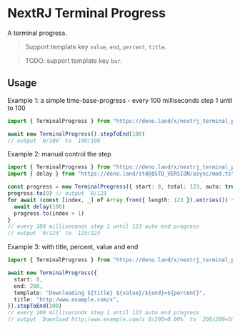 # NextRJ Terminal Progress

A terminal progress.

> Support template key `value`, `end`, `percent`, `title`.

> TODO: support template key `bar`.

## Usage

Example 1: a simple time-base-progress - every 100 milliseconds step 1 until to 100

```ts
import { TerminalProgress } from "https://deno.land/x/nextrj_terminal_progress@$VERSION/mod.ts"

await new TerminalProgress().stepToEnd(100)
// output `0/100` to `100/100`
```

Example 2: manual control the step

```ts
import { TerminalProgress } from "https://deno.land/x/nextrj_terminal_progress@$VERSION/mod.ts"
import { delay } from "https://deno.land/std@$STD_VERSION/async/mod.ts"

const progress = new TerminalProgress({ start: 0, total: 123, auto: true, clear: false })
progress.to(0) // output `0/123`
for await (const [index, _] of Array.from({ length: 123 }).entries()) {
  await delay(100)
  progress.to(index + 1)
}
// every 100 milliseconds step 1 until 123 auto end progress
// output `0/123` to `123/123`
```

Example 3: with title, percent, value and end

```ts
import { TerminalProgress } from "https://deno.land/x/nextrj_terminal_progress@$VERSION/mod.ts"

await new TerminalProgress({
  start: 0,
  end: 200,
  template: "Downloading ${title} ${value}/${end}=${percent}",
  title: "http:/www.example.com/x",
}).stepToEnd(100)
// every 100 milliseconds step 1 until 123 auto end progress
// output `Download http:/www.example.com/x 0/200=0.00%` to `200/200=100.00%`
```
